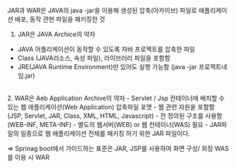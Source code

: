 JAR과 WAR은 JAVA의 java -jar을 이용해 생성된 압축(아카이브) 파일로 애플리케이션 배포, 동작 관현 파일을 패키징한 것<br>

1. JAR은 JAVA Archice의 약자
- JAVA 어플리케이션이 동작할 수 있도록 자바 프로젝트를 압축한 파일
- Class (JAVA리소스, 속성 파일), 라이브러리 파일을 포함함
- JRE(JAVA Runtime Environment)만 있어도 실행 가능함 (java -jar 프로젝트네임.jar)

<br>
2. WAR은 Aeb Application Archive의 약자
- Servlet / Jsp 컨테이너에 배치할 수 있는 웹 애플리케이션(Web Application) 압축파일 포맷
- 웹 관련 자원을 포함함 (JSP, Servlet, JAR, Class, XML, HTML, Javascript)
- 전 정의된 구조를 사용함 (WEB-INF, META-INF)
- 별도의 웹서버(WEB) or 웹 컨테이너(WAS) 필요
- JAR파일의 일종으로 웹 애플리케이션 전체를 패키징 하기 위한 JAR 파일이다.

=> Sprinag boot에서 가이드하는 표준은 JAR,  JSP를 사용하여 화면 구성/ 외장 WAS를 이용 시 WAR
